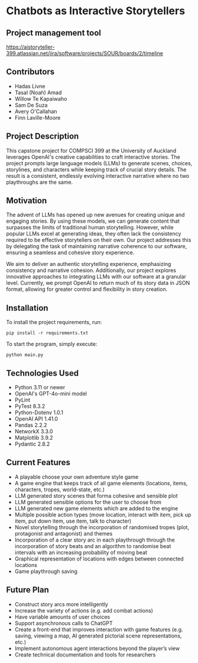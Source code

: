 # Chatbots as Interactive Storytellers

## Project management tool

https://aistoryteller-399.atlassian.net/jira/software/projects/SOUR/boards/2/timeline

## Contributors

- Hadas Livne
- Tasal (Noah) Amad 
- Willow Te Kapaiwaho
- Sam De Suza
- Avery O'Callahan
- Finn Laville-Moore

## Project Description

This capstone project for COMPSCI 399 at the University of Auckland leverages OpenAI's creative capabilities to craft interactive stories. The project prompts large language models (LLMs) to generate scenes, choices, storylines, and characters while keeping track of crucial story details. The result is a consistent, endlessly evolving interactive narrative where no two playthroughs are the same.

## Motivation

The advent of LLMs has opened up new avenues for creating unique and engaging stories. By using these models, we can generate content that surpasses the limits of traditional human storytelling. However, while popular LLMs excel at generating ideas, they often lack the consistency required to be effective storytellers on their own. Our project addresses this by delegating the task of maintaining narrative coherence to our software, ensuring a seamless and cohesive story experience.

We aim to deliver an authentic storytelling experience, emphasizing consistency and narrative cohesion. Additionally, our project explores innovative approaches to integrating LLMs with our software at a granular level. Currently, we prompt OpenAI to return much of its story data in JSON format, allowing for greater control and flexibility in story creation.

## Installation

To install the project requirements, run:

```pip install -r requirements.txt```

To start the program, simply execute:

```python main.py```

## Technologies Used

- Python 3.11 or newer
- OpenAI's GPT-4o-mini model
- PyLint 
- PyTest 8.3.2 
- Python-Dotenv 1.0.1
- OpenAI API 1.41.0
- Pandas 2.2.2
- NetworkX 3.3.0
- Matplotlib 3.9.2
- Pydantic 2.8.2

## Current Features

- A playable choose your own adventure style game
- A game engine that keeps track of all game elements (locations, items, characters, tropes, world-state, etc.)
- LLM generated story scenes that forma cohesive and sensible plot
- LLM generated sensible options for the user to choose from
- LLM generated new game elements which are added to the engine
- Multiple possible action types (move location, interact with item, pick up item, put down item, use item, talk to character)
- Novel storytelling through the incorporation of randomised tropes (plot, protagonist and antagonist) and themes
- Incorporation of a clear story arc in each playthrough through the incorporation of story beats and an algorithm to randomise beat intervals with an increasing probability of moving beat
- Graphical representation of locations with edges between connected locations
- Game playthrough saving

## Future Plan

- Construct story arcs more intelligently
- Increase the variety of actions (e.g. add combat actions)
- Have variable amounts of user choices
- Support asynchronous calls to ChatGPT
- Create a front-end that improves interaction with game features (e.g. saving, viewing a map, AI generated pictorial scene representations, etc.)
- Implement autonomous agent interactions beyond the player’s view
- Create technical documentation and tools for researchers
